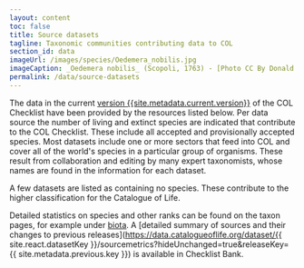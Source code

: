```yaml
---
layout: content
toc: false
title: Source datasets
tagline: Taxonomic communities contributing data to COL
section_id: data
imageUrl: /images/species/Oedemera_nobilis.jpg    
imageCaption: _Oedemera nobilis_ (Scopoli, 1763) - [Photo CC By Donald Hobern](https://www.flickr.com/photos/dhobern/8738737007)
permalink: /data/source-datasets
---
```



The data in the current <a href="/data/metadata">version {{site.metadata.current.version}}</a> of the COL Checklist have been provided by the resources listed below. 
Per data source the number of living and extinct species are indicated that contribute to the COL Checklist. These include all accepted and provisionally accepted species. Most datasets include one or more sectors that feed into COL and cover all of the world's species in a particular group of organisms. 
These result from collaboration and editing by many expert taxonomists, whose names are found in the information for each dataset.

A few datasets are listed as containing no species. These contribute to the higher classification for the Catalogue of Life.

Detailed statistics on species and other ranks can be found on the taxon pages, for example under [biota](https://www.catalogueoflife.org/data/taxon/5T6MX). A [detailed summary of sources and their changes to previous releases](https://data.catalogueoflife.org/dataset/{{ site.react.datasetKey }}/sourcemetrics?hideUnchanged=true&releaseKey={{ site.metadata.previous.key }}) is available in Checklist Bank.

<div class="row" style="background: white; margin-top: 0px; margin-bottom: 0px">
  <div id="datasetSearch"></div>
</div>
  <script>
      'use strict';

const e = React.createElement;

class DatasetSearch extends React.Component {

    render() {
     
  
      return e(
        ColBrowser.DatasetSearch,
        { catalogueKey: '{{ site.react.datasetKey }}' ,  pathToDataset: '{{ site.react.pathToDataset }}', pathToSearch: '{{ site.react.pathToSearch }}', auth: '{{ site.react.auth }}'}
      );
    }
  }

const domContainer = document.querySelector('#datasetSearch');
ReactDOM.render(e(DatasetSearch), domContainer);
  </script>
